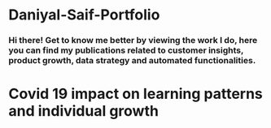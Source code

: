 # Daniyal-Saif-Portfolio
### Hi there! Get to know me better by viewing the work I do, here you can find my publications related to customer insights, product growth, data strategy and automated functionalities.

# Covid 19 impact on learning patterns and individual growth 


